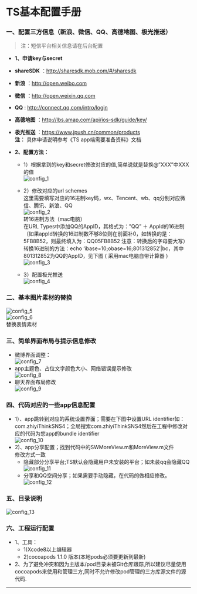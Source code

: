 # TS基本配置手册

### 一、配置三方信息（新浪、微信、QQ、高德地图、极光推送）
   > 注：短信平台相关信息请在后台配置  

-  **1、申请key与secret** 
  - **shareSDK** ：http://sharesdk.mob.com/#/sharesdk
  - **新浪** ：http://open.weibo.com
  - **微信** ：http://open.weixin.qq.com
  - **QQ** :	http://connect.qq.com/intro/login
  - **高德地图** ：http://lbs.amap.com/api/ios-sdk/guide/key/
  - **极光推送** ：https://www.jpush.cn/common/products  
  **注：** 具体申请说明参考《TS app端需要准备资料》文档

- **2、配置方法：**  
  - 1）根据拿到的key和secret修改对应的值,简单说就是替换@”XXX”中XXX的值  
  ![config_1]
  - 2）修改对应的url schemes  
    这里需要填写对应的16进制key码，wx、Tencent、wb、qq分别对应微信、腾讯、新浪、QQ   
    ![config_2]  
    转16进制方法（mac电脑）  
    在URL Types中添加QQ的AppID，其格式为：”QQ” ＋ AppId的16进制（如果appId转换的16进制数不够8位则在前面补0，如转换的是：5FB8B52，则最终填入为：QQ05FB8B52 注意：转换后的字母要大写） 转换16进制的方法：echo ‘ibase=10;obase=16;801312852′|bc，其中801312852为QQ的AppID，见下图 ( 采用mac电脑自带计算器 )  
    ![config_3]

  - 3）配置极光推送  
    ![config_4]

### 二、基本图片素材的替换
![config_5]  
![config_6]  
替换表情素材

### 三、简单界面布局与提示信息修改
- 微博界面调整：  
  ![config_7]  
- app主题色、占位文字颜色大小、网络错误提示修改  
  ![config_8]  
- 聊天界面布局修改  
  ![config_9]  





### 四、代码对应的一些app信息配置
- 1）、app跳转到对应的系统设置界面；需要在下图中设置URL identifier如：com.zhiyiThinkSNS4；全局搜索com.zhiyiThinkSNS4然后在工程中修改对应的代码为您app的bundle identifier  
  ![config_10]  
- 2)、app分享配置；找到代码中的SWMoreView.m和MoreView.m文件  
  修改方式一致  
  - 隐藏部分分享平台;TS默认会隐藏用户未安装的平台；如未装qq会隐藏QQ   
    ![config_11]  
  - 分享和QQ空间分享；如果需要手动隐藏，在代码的做相应修改。
    ![config_12]  

### 五、目录说明  
![config_13]  

### 六、工程运行配置
- 1、工具：
  - 1)Xcode8以上编辑器
  - 2)cocoapods 1.1.0 版本(本地pods必须要更新到最新)
- 2、为了避免冲突和因为主版本/pod目录未被Git仓库跟踪,所以建议尽量使用cocoapods来使用和管理三方,同时不允许修改pod管理的三方库源文件的源代码.

----------------------------------------
[config_1]:../image/config_1.png
[config_2]:../image/config_2.png
[config_3]:../image/config_3.png
[config_4]:../image/config_4.png
[config_5]:../image/config_5.png
[config_6]:../image/config_6.png
[config_7]:../image/config_7.png
[config_8]:../image/config_8.png
[config_9]:../image/config_9.png
[config_10]:../image/config_10.png
[config_11]:../image/config_11.png
[config_12]:../image/config_12.png
[config_13]:../image/config_13.png
[config_14]:../image/config_14.png
